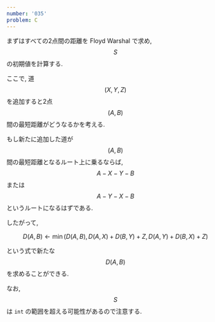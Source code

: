 ```yaml
---
number: '035'
problem: C
---
```

まずはすべての2点間の距離を Floyd Warshal で求め, $$ S $$ の初期値を計算する.

ここで, 道 $$ (X, Y, Z) $$ を追加すると2点 $$ (A, B) $$ 間の最短距離がどうなるかを考える.

もし新たに追加した道が $$ (A, B) $$ 間の最短距離となるルート上に乗るならば, $$ A - X - Y - B $$ または $$ A - Y - X - B $$ というルートになるはずである.

したがって,

$$
D(A, B) \leftarrow \min(D(A, B), D(A, X) + D(B, Y) + Z, D(A, Y) + D(B, X) + Z)
$$

という式で新たな $$ D(A, B) $$ を求めることができる.

なお, $$ S $$ は `int` の範囲を超える可能性があるので注意する.
